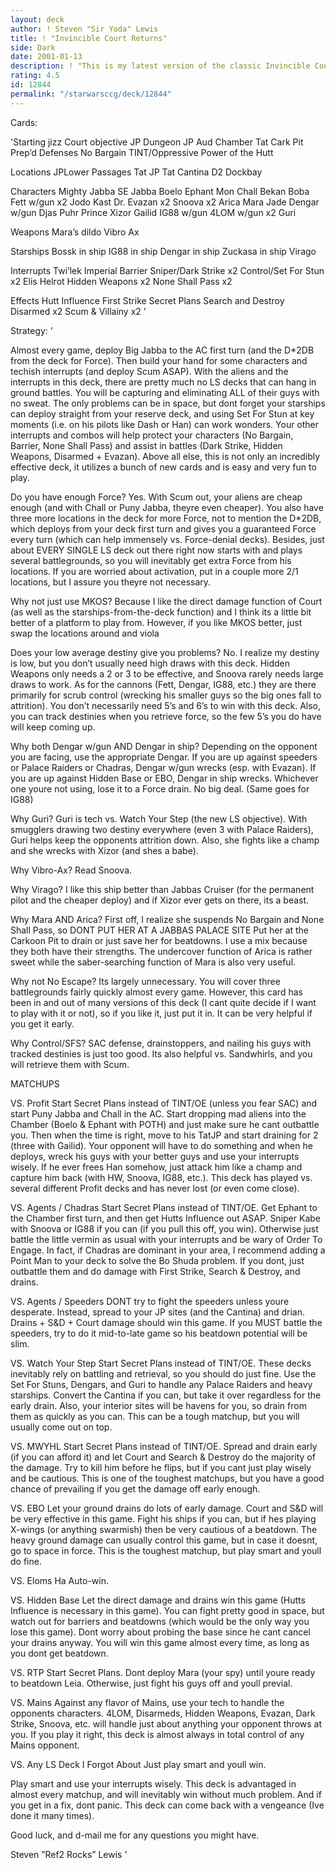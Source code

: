```yaml
---
layout: deck
author: ! Steven "Sir Yoda" Lewis
title: ! "Invincible Court Returns"
side: Dark
date: 2001-01-13
description: ! "This is my latest version of the classic Invincible Court deck using new JPOTSD and RefII tech.  Play it right, and it won’t lose."
rating: 4.5
id: 12844
permalink: "/starwarsccg/deck/12844"
---
```

Cards: 

'Starting jizz
Court objective
JP Dungeon
JP Aud Chamber
Tat Cark Pit
Prep’d Defenses
No Bargain
TINT/Oppressive
Power of the Hutt

Locations
JPLower Passages
Tat JP
Tat Cantina
D2 Dockbay

Characters
Mighty Jabba
SE Jabba
Boelo
Ephant Mon
Chall Bekan
Boba Fett w/gun x2
Jodo Kast
Dr. Evazan x2
Snoova x2
Arica
Mara Jade
Dengar w/gun
Djas Puhr
Prince Xizor
Gailid
IG88 w/gun
4LOM w/gun x2
Guri

Weapons
Mara’s dildo
Vibro Ax

Starships
Bossk in ship
IG88 in ship
Dengar in ship
Zuckasa in ship
Virago

Interrupts
Twi’lek
Imperial Barrier
Sniper/Dark Strike x2
Control/Set For Stun x2
Elis Helrot
Hidden Weapons x2
None Shall Pass x2

Effects
Hutt Influence
First Strike
Secret Plans
Search and Destroy
Disarmed x2
Scum & Villainy x2 '

Strategy: '

Almost every game, deploy Big Jabba to the AC first turn (and the D*2DB from the deck for Force).  Then build your hand for some characters and techish interrupts (and deploy Scum ASAP).	With the aliens and the interrupts in this deck, there are pretty much no LS decks that can hang in ground battles.  You will be capturing and eliminating ALL of their guys with no sweat.  The only problems can be in space, but dont forget your starships can deploy straight from your reserve deck, and using Set For Stun at key moments (i.e. on his pilots like Dash or Han) can work wonders.  Your other interrupts and combos will help protect your characters (No Bargain, Barrier, None Shall Pass) and assist in battles (Dark Strike, Hidden Weapons, Disarmed + Evazan).  Above all else, this is not only an incredibly effective deck, it utilizes a bunch of new cards and is easy and very fun to play.

Do you have enough Force?
Yes.  With Scum out, your aliens are cheap enough (and with Chall or Puny Jabba, theyre even cheaper).	You also have three more locations in the deck for more Force, not to mention the D*2DB, which deploys from your deck first turn and gives you a guaranteed Force every turn (which can help immensely vs. Force-denial decks).  Besides, just about EVERY SINGLE LS deck out there right now starts with and plays several battlegrounds, so you will inevitably get extra Force from his locations.	If you are worried about activation, put in a couple more 2/1 locations, but I assure you theyre not necessary.

Why not just use MKOS?
Because I like the direct damage function of Court (as well as the starships-from-the-deck function) and I think its a little bit better of a platform to play from.  However, if you like MKOS better, just swap the locations around and viola

Does your low average destiny give you problems?
No.  I realize my destiny is low, but you don’t usually need high draws with this deck.  Hidden Weapons only needs a 2 or 3 to be effective, and Snoova rarely needs large draws to work.	As for the cannons (Fett, Dengar, IG88, etc.) they are there primarily for scrub control (wrecking his smaller guys so the big ones fall to attrition).  You don’t necessarily need 5’s and 6’s to win with this deck.  Also, you can track destinies when you retrieve force, so the few 5’s you do have will keep coming up.

Why both Dengar w/gun AND Dengar in ship?
Depending on the opponent you are facing, use the appropriate Dengar.  If you are up against speeders or Palace Raiders or Chadras, Dengar w/gun wrecks (esp. with Evazan).  If you are up against Hidden Base or EBO, Dengar in ship wrecks.  Whichever one youre not using, lose it to a Force drain.  No big deal.  (Same goes for IG88)

Why Guri?
Guri is tech vs. Watch Your Step (the new LS objective).  With smugglers drawing two destiny everywhere (even 3 with Palace Raiders), Guri helps keep the opponents attrition down.  Also, she fights like a champ and she wrecks with Xizor (and shes a babe).

Why Vibro-Ax?
Read Snoova.

Why Virago?
I like this ship better than Jabbas Cruiser (for the permanent pilot and the cheaper deploy) and if Xizor ever gets on there, its a beast.

Why Mara AND Arica?
First off, I realize she suspends No Bargain and None Shall Pass, so DONT PUT HER AT A JABBAS PALACE SITE  Put her at the Carkoon Pit to drain or just save her for beatdowns.  I use a mix because they both have their strengths.  The undercover function of Arica is rather sweet while the saber-searching function of Mara is also very useful.

Why not No Escape?
Its largely unnecessary.  You will cover three battlegrounds fairly quickly almost every game.	However, this card has been in and out of many versions of this deck (I cant quite decide if I want to play with it or not), so if you like it, just put it in.  It can be very helpful if you get it early.

Why Control/SFS?
SAC defense, drainstoppers, and nailing his guys with tracked destinies is just too good.  Its also helpful vs. Sandwhirls, and you will retrieve them with Scum.

MATCHUPS

VS. Profit
Start Secret Plans instead of TINT/OE (unless you fear SAC) and start Puny Jabba and Chall in the AC.  Start dropping mad aliens into the Chamber (Boelo & Ephant with POTH) and just make sure he cant outbattle you.	Then when the time is right, move to his TatJP and start draining for 2 (three with Gailid).  Your opponent will have to do something and when he deploys, wreck his guys with your better guys and use your interrupts wisely.  If he ever frees Han somehow, just attack him like a champ and capture him back (with HW, Snoova, IG88, etc.).  This deck has played vs. several different Profit decks and has never lost (or even come close).

VS. Agents / Chadras
Start Secret Plans instead of TINT/OE.	Get Ephant to the Chamber first turn, and then get Hutts Influence out ASAP.  Sniper Kabe with Snoova or IG88 if you can (if you pull this off, you win).  Otherwise just battle the little vermin as usual with your interrupts and be wary of Order To Engage.  In fact, if Chadras are dominant in your area, I recommend adding a Point Man to your deck to solve the Bo Shuda problem.  If you dont, just outbattle them and do damage with First Strike, Search & Destroy, and drains.

VS. Agents / Speeders
DONT try to fight the speeders unless youre desperate.	Instead, spread to your JP sites (and the Cantina) and drian.  Drains + S&D + Court damage should win this game.  If you MUST battle the speeders, try to do it mid-to-late game so his beatdown potential will be slim.

VS. Watch Your Step
Start Secret Plans instead of TINT/OE.	These decks inevitably rely on battling and retrieval, so you should do just fine.  Use the Set For Stuns, Dengars, and Guri to handle any Palace Raiders and heavy starships.	Convert the Cantina if you can, but take it over regardless for the early drain.  Also, your interior sites will be havens for you, so drain from them as quickly as you can.  This can be a tough matchup, but you will usually come out on top.

VS. MWYHL
Start Secret Plans instead of TINT/OE.	Spread and drain early (if you can afford it) and let Court and Search & Destroy do the majority of the damage.  Try to kill him before he flips, but if you cant just play wisely and be cautious.  This is one of the toughest matchups, but you have a good chance of prevailing if you get the damage off early enough.

VS. EBO
Let your ground drains do lots of early damage.  Court and S&D will be very effective in this game.  Fight his ships if you can, but if hes playing X-wings (or anything swarmish) then be very cautious of a beatdown.  The heavy ground damage can usually control this game, but in case it doesnt, go to space in force.  This is the toughest matchup, but play smart and youll do fine.

VS. Eloms
Ha  Auto-win.

VS. Hidden Base
Let the direct damage and drains win this game (Hutts Influence is necessary in this game).  You can fight pretty good in space, but watch out for barriers and beatdowns (which would be the only way you lose this game).  Dont worry about probing the base since he cant cancel your drains anyway.  You will win this game almost every time, as long as you dont get beatdown.

VS. RTP
Start Secret Plans.  Dont deploy Mara (your spy) until youre ready to beatdown Leia.  Otherwise, just fight his guys off and youll previal.

VS. Mains
Against any flavor of Mains, use your tech to handle the opponents characters.	4LOM, Disarmeds, Hidden Weapons, Evazan, Dark Strike, Snoova, etc. will handle just about anything your opponent throws at you.  If you play it right, this deck is almost always in total control of any Mains opponent.

VS. Any LS Deck I Forgot About
Just play smart and youll win.

Play smart and use your interrupts wisely.  This deck is advantaged in almost every matchup, and will inevitably win without much problem.  And if you get in a fix, dont panic.  This deck can come back with a vengeance (Ive done it many times).

Good luck, and d-mail me for any questions you might have.

Steven ”Ref2 Rocks” Lewis  '
